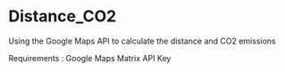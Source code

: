 # Distance_CO2
Using the Google Maps API to calculate the distance and CO2 emissions 

Requirements : 
Google Maps Matrix API Key
